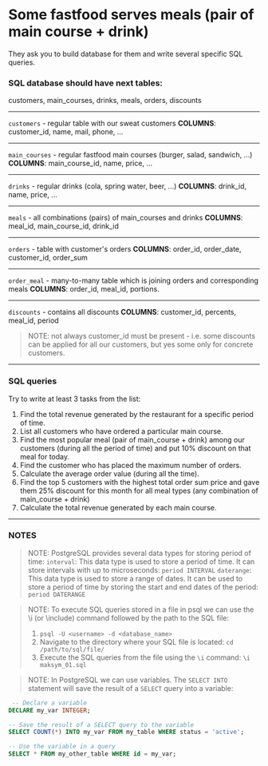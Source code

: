 # Some fastfood serves meals (pair of main course + drink) 
They ask you to build database for them and write several specific SQL queries.

### SQL database should have next tables:
customers, main_courses, drinks, meals, orders, discounts

----
`customers` - regular table with our sweat customers
**COLUMNS**: customer_id, name, mail, phone, ...

----
`main_courses` - regular fastfood main courses (burger, salad, sandwich, ...)
**COLUMNS**: main_course_id, name, price, ...

----
`drinks` - regular drinks (cola, spring water, beer, ...)
**COLUMNS**: drink_id, name, price, ...

----
`meals` - all combinations (pairs) of main_courses and drinks
**COLUMNS**: meal_id, main_course_id, drink_id

----
`orders` - table with customer's orders
**COLUMNS**: order_id, order_date, customer_id, order_sum

----
`order_meal` - many-to-many table which is joining orders and corresponding meals
**COLUMNS**: order_id, meal_id, portions.

----
`discounts` - contains all discounts
**COLUMNS**: customer_id, percents, meal_id, period
>NOTE: not always customer_id must be present - i.e. some discounts can be applied for all our customers, but yes some only for concrete customers.


----
### SQL queries 

Try to write at least 3 tasks from the list:
1. Find the total revenue generated by the restaurant for a specific period of time.
2. List all customers who have ordered a particular main course.
3. Find the most popular meal (pair of main_course + drink) among our customers (during all the period of time) and put 10% discount on that meal for today.
4. Find the customer who has placed the maximum number of orders.
5. Calculate the average order value (during all the time).
6. Find the top 5 customers with the highest total order sum price and gave them 25% discount for this month for all meal types (any combination of main_course + drink)
7. Calculate the total revenue generated by each main course.


----
### NOTES

>NOTE: PostgreSQL provides several data types for storing period of time:
>`interval`: This data type is used to store a period of time. It can store intervals with up to microseconds:
>`period INTERVAL`
>`daterange`: This data type is used to store a range of dates. It can be used to store a period of time by storing the start and end dates of the period:
>`period DATERANGE`

>NOTE: To execute SQL queries stored in a file in psql we can use the \i (or \include) command followed by the path to the SQL file:
> 1. `psql -U <username> -d <database_name>`
> 2. Navigate to the directory where your SQL file is located: `cd /path/to/sql/file/`
> 3. Execute the SQL queries from the file using the `\i` command: `\i maksym_01.sql`

>NOTE: In PostgreSQL we can use variables.
> The `SELECT INTO` statement will save the result of a `SELECT` query into a variable:
```sql
 -- Declare a variable
DECLARE my_var INTEGER;

-- Save the result of a SELECT query to the variable
SELECT COUNT(*) INTO my_var FROM my_table WHERE status = 'active';

-- Use the variable in a query
SELECT * FROM my_other_table WHERE id = my_var;
 ```
